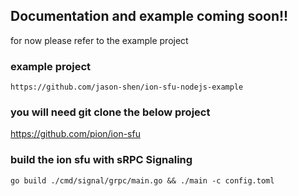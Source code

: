 ## Documentation and example coming soon!!

for now please refer to the example project

### example project
```
https://github.com/jason-shen/ion-sfu-nodejs-example
```

### you will need git clone the below project
https://github.com/pion/ion-sfu

### build the ion sfu  with sRPC Signaling
```
go build ./cmd/signal/grpc/main.go && ./main -c config.toml
```

